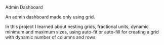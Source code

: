 Admin Dashboard

An admin dashboard made only using grid.

In this project I learned about nesting grids, fractional units, dynamic minimum and maximum sizes, using auto-fit or auto-fill for creating a grid with dynamic number of columns and rows
